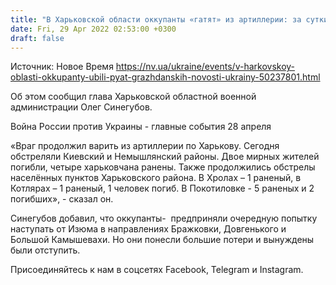 ```yaml
---
title: "В Харьковской области оккупанты «гатят» из артиллерии: за сутки убили пять гражданских"
date: Fri, 29 Apr 2022 02:53:00 +0300
draft: false
---
```

Источник: Новое Время https://nv.ua/ukraine/events/v-harkovskoy-oblasti-okkupanty-ubili-pyat-grazhdanskih-novosti-ukrainy-50237801.html


Об этом сообщил глава Харьковской областной военной администрации Олег Синегубов.

Война России против Украины - главные события 28 апреля

«Враг продолжил варить из артиллерии по Харькову. Сегодня обстреляли Киевский и Немышлянский районы. Двое мирных жителей погибли, четыре харьковчана ранены. Также продолжились обстрелы населённых пунктов Харьковского района. В Хролах – 1 раненый, в Котлярах – 1 раненый, 1 человек погиб. В Покотиловке - 5 раненых и 2 погибших», - сказал он.

Синегубов добавил, что оккупанты-  предприняли очередную попытку наступать от Изюма в направлениях Бражковки, Довгенького и Большой Камышевахи. Но они понесли большие потери и вынуждены были отступить.

Присоединяйтесь к нам в соцсетях Facebook, Telegram и Instagram.
